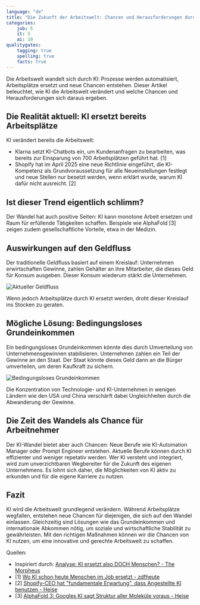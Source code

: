 ```yaml
---
language: "de"
title: "Die Zukunft der Arbeitswelt: Chancen und Herausforderungen durch KI"
categories:
    job: 5
    it: 5
    ai: 10
qualitygates:
    tagging: true
    spelling: true
    facts: true
---
```


Die Arbeitswelt wandelt sich durch KI: Prozesse werden automatisiert, Arbeitsplätze ersetzt und neue Chancen entstehen. Dieser Artikel beleuchtet, wie KI die Arbeitswelt verändert und welche Chancen und Herausforderungen sich daraus ergeben.

## Die Realität aktuell: KI ersetzt bereits Arbeitsplätze

KI verändert bereits die Arbeitswelt: 
- Klarna setzt KI-Chatbots ein, um Kundenanfragen zu bearbeiten, was bereits zur Einsparung von 700 Arbeitsplätzen geführt hat. [1] 
- Shopify hat im April 2025 eine neue Richtlinie eingeführt, die KI-Kompetenz als Grundvoraussetzung für alle Neueinstellungen festlegt und neue Stellen nur besetzt werden, wenn erklärt wurde, warum KI dafür nicht ausreicht. [2]

## Ist dieser Trend eigentlich schlimm?

Der Wandel hat auch positive Seiten: KI kann monotone Arbeit ersetzen und Raum für erfüllende Tätigkeiten schaffen. Beispiele wie AlphaFold [3] zeigen zudem gesellschaftliche Vorteile, etwa in der Medizin.

## Auswirkungen auf den Geldfluss

Der traditionelle Geldfluss basiert auf einem Kreislauf: Unternehmen erwirtschaften Gewinne, zahlen Gehälter an ihre Mitarbeiter, die dieses Geld für Konsum ausgeben. Dieser Konsum wiederum stärkt die Unternehmen.

![Aktueller Geldfluss](/assets/2025-06-20-die-zukunft-der-arbeitswelt-chancen-und-herausforderungen-durch-ki/images/aktueller-geldfluss.png)

Wenn jedoch Arbeitsplätze durch KI ersetzt werden, droht dieser Kreislauf ins Stocken zu geraten.

## Mögliche Lösung: Bedingungsloses Grundeinkommen

Ein bedingungsloses Grundeinkommen könnte dies durch Umverteilung von Unternehmensgewinnen stabilisieren. Unternehmen zahlen ein Teil der Gewinne an den Staat. Der Staat könnte dieses Geld dann an die Bürger umverteilen, um deren Kaufkraft zu sichern.

![Bedingungsloses Grundeinkommen](/assets/2025-06-20-die-zukunft-der-arbeitswelt-chancen-und-herausforderungen-durch-ki/images/bedingungsloses-grundeinkommen.png)

Die Konzentration von Technologie- und KI-Unternehmen in wenigen Ländern wie den USA und China verschärft dabei Ungleichheiten durch die Abwanderung der Gewinne.

## Die Zeit des Wandels als Chance für Arbeitnehmer

Der KI-Wandel bietet aber auch Chancen: Neue Berufe wie KI-Automation Manager oder Prompt Engineer entstehen. Aktuelle Berufe können durch KI effizienter und weniger repetativ werden. Wer KI versteht und integriert, wird zum unverzichtbaren Wegbereiter für die Zukunft des eigenen Unternehmens. Es lohnt sich daher, die Möglichkeiten von KI aktiv zu erkunden und für die eigene Karriere zu nutzen.

## Fazit

KI wird die Arbeitswelt grundlegend verändern. Während Arbeitsplätze wegfallen, entstehen neue Chancen für diejenigen, die sich auf den Wandel einlassen. Gleichzeitig sind Lösungen wie das Grundeinkommen und internationale Abkommen nötig, um soziale und wirtschaftliche Stabilität zu gewährleisten. Mit den richtigen Maßnahmen können wir die Chancen von KI nutzen, um eine innovative und gerechte Arbeitswelt zu schaffen.

Quellen:
- Inspiriert durch: [Analyse: KI ersetzt also DOCH Menschen? - The Morpheus](https://www.youtube.com/watch?v=Et_zWHih7zo)
- [1] [Wo KI schon heute Menschen im Job ersetzt - zdfheute](https://www.zdfheute.de/wirtschaft/kuenstliche-intelligenz-wirtschaft-klarna-arbeitsplaetze-kundenservice-100.html)
- [2] [Shopify-CEO hat "fundamentale Erwartung", dass Angestellte KI benutzen - Heise](https://www.heise.de/news/Shopify-CEO-setzt-auf-KI-statt-Neueinstellungen-und-mehr-Ressourcen-10343727.html)
- [3] [AlphaFold 3: Googles KI sagt Struktur aller Moleküle voraus - Heise](https://www.heise.de/news/AlphaFold-3-Googles-KI-sagt-Struktur-aller-Molekuele-voraus-9713361.html)
